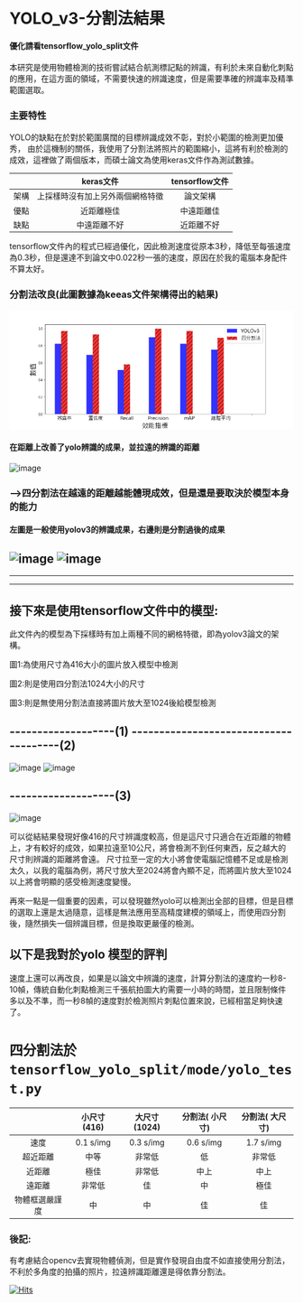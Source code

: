 # YOLO_v3-分割法結果
#### 優化請看tensorflow_yolo_split文件
本研究是使用物體檢測的技術嘗試結合航測標記點的辨識，有利於未來自動化刺點的應用，在這方面的領域，不需要快速的辨識速度，但是需要準確的辨識率及精準範圍選取。



### 主要特性

YOLO的缺點在於對於範圍廣闊的目標辨識成效不彰，對於小範圍的檢測更加優秀， 由於這機制的關係，我使用了分割法將照片的範圍縮小，這將有利於檢測的成效，這裡做了兩個版本，而碩士論文為使用keras文件作為測試數據。

|   | keras文件  | tensorflow文件  |
| :------------: | :------------: | :------------: |
|  架構 | 上採樣時沒有加上另外兩個網格特徵  | 論文架構  |
|  優點 |   近距離極佳|   中遠距離佳|
|  缺點 |  中遠距離不好|   近距離不好|

tensorflow文件內的程式已經過優化，因此檢測速度從原本3秒，降低至每張速度為0.3秒，但是還達不到論文中0.022秒一張的速度，原因在於我的電腦本身配件不算太好。
### 分割法改良(此圖數據為keeas文件架構得出的結果)
![image](https://github.com/bruce601080102/YOLO_v3-/blob/master/img/%E6%A8%A1%E5%9E%8B%E6%AF%94%E8%BC%83%E6%95%88%E8%83%BD%E6%8C%87%E6%A8%99.png)
#### 在距離上改善了yolo辨識的成果，並拉遠的辨識的距離
![image](https://github.com/bruce601080102/YOLO_v3-splite/blob/master/img/%E8%B7%9D%E9%9B%A2%E6%9B%B2%E7%B7%9A%E5%9C%96.png)
### -->四分割法在越遠的距離越能體現成效，但是還是要取決於模型本身的能力
#### 左圖是一般使用yolov3的辨識成果，右邊則是分割過後的成果
![image](https://github.com/bruce601080102/YOLO_v3-splite/blob/master/img/%E6%9C%AA%E5%91%BD%E5%90%8D-3.jpg) ![image](https://github.com/bruce601080102/YOLO_v3-splite/blob/master/img/%E5%88%86%E5%89%B2%E4%BA%94%E5%85%AC%E5%B0%BA.jpg)
------------
------------
------------
## 接下來是使用tensorflow文件中的模型:
此文件內的模型為下採樣時有加上兩種不同的網格特徵，即為yolov3論文的架構。

圖1:為使用尺寸為416大小的圖片放入模型中檢測

圖2:則是使用四分割法1024大小的尺寸

圖3:則是無使用分割法直接將圖片放大至1024後給模型檢測
## -------------------(1)    --------------------------------------(2)  
![image](https://github.com/bruce601080102/YOLO_v3-splite/blob/master/img/3%E5%85%AC%E5%B0%BA416%E7%84%A1%E4%BD%BF%E7%94%A8.jpg)  ![image](https://github.com/bruce601080102/YOLO_v3-splite/blob/master/img/3%E5%85%AC%E5%B0%BA%E4%BD%BF%E7%94%A8.jpg)
## -------------------(3)
![image](https://github.com/bruce601080102/YOLO_v3-splite/blob/master/img/3%E5%85%AC%E5%B0%BA1024_%E7%84%A1%E4%BD%BF%E7%94%A8.jpg)

可以從結結果發現好像416的尺寸辨識度較高，但是這尺寸只適合在近距離的物體上，才有較好的成效，如果拉遠至10公尺，將會檢測不到任何東西，反之越大的尺寸則辨識的距離將會遠。
尺寸拉至一定的大小將會使電腦記憶體不足或是檢測太久，以我的電腦為例，將尺寸放大至2024將會內顯不足，而將圖片放大至1024以上將會明顯的感受檢測速度變慢。

再來一點是一個重要的因素，可以發現雖然yolo可以檢測出全部的目標，但是目標的選取上還是太過隨意，這樣是無法應用至高精度建模的領域上，而使用四分割後，隨然損失一個辨識目標，但是換取更嚴僅的檢測。

## 以下是我對於yolo 模型的評判
速度上還可以再改良，如果是以論文中辨識的速度，計算分割法的速度約一秒8-10幀，傳統自動化刺點檢測三千張航拍圖大約需要一小時的時間，並且限制條件多以及不準，而一秒8幀的速度對於檢測照片刺點位置來說，已經相當足夠快速了。

# `四分割法於tensorflow_yolo_split/mode/yolo_test.py`

|   | 小尺寸  (416)  |  大尺寸(1024) | 分割法( 小尺寸)  | 分割法( 大尺寸)  |
| :------------: | :------------: | :------------: | :------------: | :------------: |
| 速度  |   0.1 s/img |   0.3 s/img  |0.6 s/img  |  1.7 s/img |
|  超近距離 |   中等|   非常低|  低 |  非常低 |
| 近距離  | 極佳  |   非常低|  中上 |中上   |
| 遠距離  |  非常低 |  佳 | 中  |   極佳|
| 物體框選嚴謹度  |  中 |   中| 佳  |  佳 |

### 後記:
有考慮結合opencv去實現物體偵測，但是實作發現自由度不如直接使用分割法，不利於多角度的拍攝的照片，拉遠辨識距離還是得依靠分割法。

<a href="/atiksoftware/pubg_mobile_memory_hacking_examples/blob/master1"><img src="https://hits.seeyoufarm.com/api/count/incr/badge.svg?url=https%3A%2F%2Fgithub.com%2Fatiksoftware%2Fpubg_mobile_memory_hacking_example" alt="Hits" data-canonical-src="https://hits.seeyoufarm.com/api/count/incr/badge.svg?url=https%3A%2F%2Fgithub.com%2Fatiksoftware%2Fpubg_mobile_memory_hacking_examples" style="max-width:100%;"></a>              
